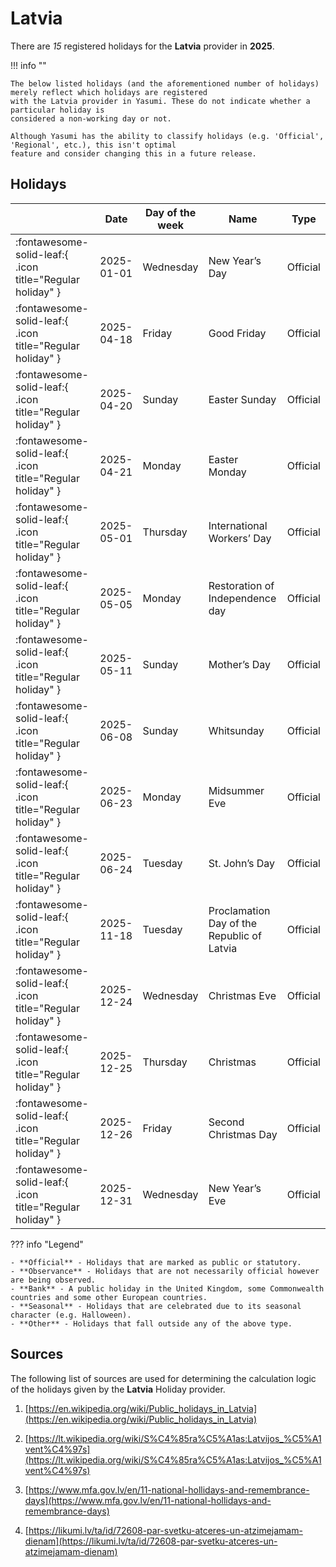 # Latvia

There are _15_ registered holidays for the **Latvia** provider in **2025**.

!!! info ""

    The below listed holidays (and the aforementioned number of holidays) merely reflect which holidays are registered
    with the Latvia provider in Yasumi. These do not indicate whether a particular holiday is
    considered a non-working day or not.

    Although Yasumi has the ability to classify holidays (e.g. 'Official', 'Regional', etc.), this isn't optimal
    feature and consider changing this in a future release.

## Holidays

|     | Date | Day of the week | Name | Type |
| --- | ---- | --------------- | ---- | ---- |
| :fontawesome-solid-leaf:{ .icon title="Regular holiday" } | 2025-01-01 | Wednesday | New Year’s Day | Official |
| :fontawesome-solid-leaf:{ .icon title="Regular holiday" } | 2025-04-18 | Friday | Good Friday | Official |
| :fontawesome-solid-leaf:{ .icon title="Regular holiday" } | 2025-04-20 | Sunday | Easter Sunday | Official |
| :fontawesome-solid-leaf:{ .icon title="Regular holiday" } | 2025-04-21 | Monday | Easter Monday | Official |
| :fontawesome-solid-leaf:{ .icon title="Regular holiday" } | 2025-05-01 | Thursday | International Workers’ Day | Official |
| :fontawesome-solid-leaf:{ .icon title="Regular holiday" } | 2025-05-05 | Monday | Restoration of Independence day | Official |
| :fontawesome-solid-leaf:{ .icon title="Regular holiday" } | 2025-05-11 | Sunday | Mother’s Day | Official |
| :fontawesome-solid-leaf:{ .icon title="Regular holiday" } | 2025-06-08 | Sunday | Whitsunday | Official |
| :fontawesome-solid-leaf:{ .icon title="Regular holiday" } | 2025-06-23 | Monday | Midsummer Eve | Official |
| :fontawesome-solid-leaf:{ .icon title="Regular holiday" } | 2025-06-24 | Tuesday | St. John’s Day | Official |
| :fontawesome-solid-leaf:{ .icon title="Regular holiday" } | 2025-11-18 | Tuesday | Proclamation Day of the Republic of Latvia | Official |
| :fontawesome-solid-leaf:{ .icon title="Regular holiday" } | 2025-12-24 | Wednesday | Christmas Eve | Official |
| :fontawesome-solid-leaf:{ .icon title="Regular holiday" } | 2025-12-25 | Thursday | Christmas | Official |
| :fontawesome-solid-leaf:{ .icon title="Regular holiday" } | 2025-12-26 | Friday | Second Christmas Day | Official |
| :fontawesome-solid-leaf:{ .icon title="Regular holiday" } | 2025-12-31 | Wednesday | New Year’s Eve | Official |

??? info "Legend"

    - **Official** - Holidays that are marked as public or statutory.
    - **Observance** - Holidays that are not necessarily official however are being observed.
    - **Bank** - A public holiday in the United Kingdom, some Commonwealth countries and some other European countries.
    - **Seasonal** - Holidays that are celebrated due to its seasonal character (e.g. Halloween).
    - **Other** - Holidays that fall outside any of the above type.

## Sources

The following list of sources are used for determining the calculation logic of
the holidays given by the **Latvia** Holiday provider.


1. [https://en.wikipedia.org/wiki/Public_holidays_in_Latvia](https://en.wikipedia.org/wiki/Public_holidays_in_Latvia)
   
1. [https://lt.wikipedia.org/wiki/S%C4%85ra%C5%A1as:Latvijos_%C5%A1vent%C4%97s](https://lt.wikipedia.org/wiki/S%C4%85ra%C5%A1as:Latvijos_%C5%A1vent%C4%97s)
   
1. [https://www.mfa.gov.lv/en/11-national-hollidays-and-remembrance-days](https://www.mfa.gov.lv/en/11-national-hollidays-and-remembrance-days)
   
1. [https://likumi.lv/ta/id/72608-par-svetku-atceres-un-atzimejamam-dienam](https://likumi.lv/ta/id/72608-par-svetku-atceres-un-atzimejamam-dienam)
   